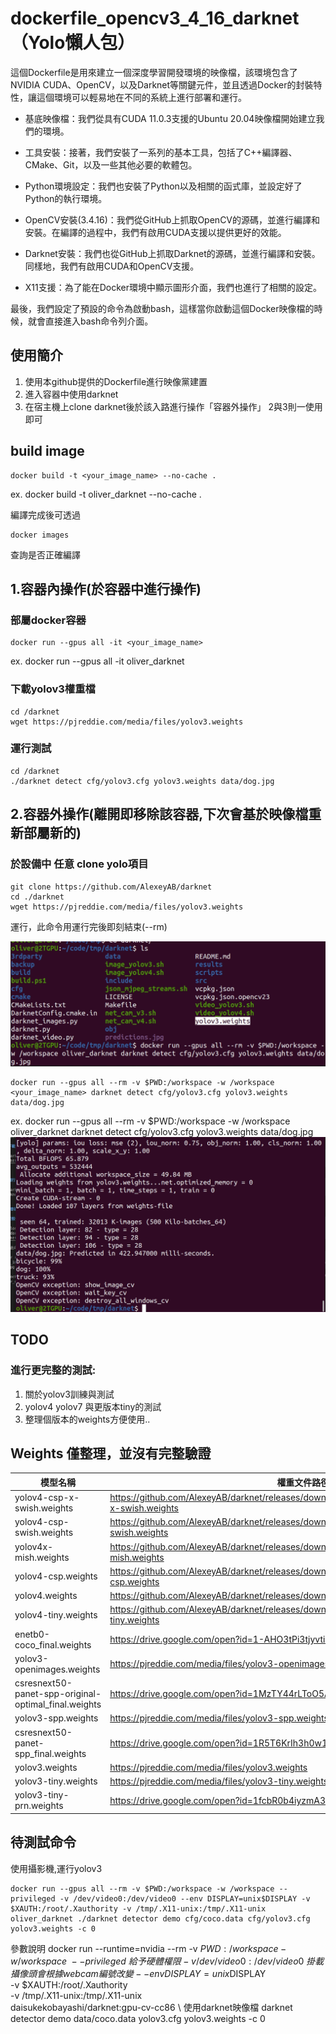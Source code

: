 # dockerfile_opencv3_4_16_darknet（Yolo懶人包）
這個Dockerfile是用來建立一個深度學習開發環境的映像檔，該環境包含了NVIDIA CUDA、OpenCV，以及Darknet等關鍵元件，並且透過Docker的封裝特性，讓這個環境可以輕易地在不同的系統上進行部署和運行。

- 基底映像檔：我們從具有CUDA 11.0.3支援的Ubuntu 20.04映像檔開始建立我們的環境。

- 工具安裝：接著，我們安裝了一系列的基本工具，包括了C++編譯器、CMake、Git，以及一些其他必要的軟體包。

- Python環境設定：我們也安裝了Python以及相關的函式庫，並設定好了Python的執行環境。

- OpenCV安裝(3.4.16)：我們從GitHub上抓取OpenCV的源碼，並進行編譯和安裝。在編譯的過程中，我們有啟用CUDA支援以提供更好的效能。

- Darknet安裝：我們也從GitHub上抓取Darknet的源碼，並進行編譯和安裝。同樣地，我們有啟用CUDA和OpenCV支援。

- X11支援：為了能在Docker環境中顯示圖形介面，我們也進行了相關的設定。

最後，我們設定了預設的命令為啟動bash，這樣當你啟動這個Docker映像檔的時候，就會直接進入bash命令列介面。

## 使用簡介
1. 使用本github提供的Dockerfile進行映像黨建置
2. 進入容器中使用darknet
3. 在宿主機上clone darknet後於該入路進行操作「容器外操作」
2與3則一使用即可

## build image
```
docker build -t <your_image_name> --no-cache .
```
ex. docker build -t oliver_darknet --no-cache .

編譯完成後可透過
```
docker images 
```
查詢是否正確編譯


## 1.容器內操作(於容器中進行操作)
### 部屬docker容器
```
docker run --gpus all -it <your_image_name>
```
ex. docker run --gpus all -it oliver_darknet

### 下載yolov3權重檔
```
cd /darknet
wget https://pjreddie.com/media/files/yolov3.weights
```


### 運行測試
```
cd /darknet
./darknet detect cfg/yolov3.cfg yolov3.weights data/dog.jpg
```

## 2.容器外操作(離開即移除該容器,下次會基於映像檔重新部屬新的)

### 於設備中 任意 clone yolo項目
```
git clone https://github.com/AlexeyAB/darknet
cd ./darknet
wget https://pjreddie.com/media/files/yolov3.weights
```
運行，此命令用運行完後即刻結束(--rm)

![](https://github.com/Oliver0804/dockerfile_opencv3_4_16_darknet/blob/main/pic/%E6%88%AA%E5%9C%96%202023-05-28%20%E4%B8%8B%E5%8D%8810.42.25.png)
```
docker run --gpus all --rm -v $PWD:/workspace -w /workspace <your_image_name> darknet detect cfg/yolov3.cfg yolov3.weights data/dog.jpg
```
ex. docker run --gpus all --rm -v $PWD:/workspace -w /workspace oliver_darknet darknet detect cfg/yolov3.cfg yolov3.weights data/dog.jpg
![](https://github.com/Oliver0804/dockerfile_opencv3_4_16_darknet/blob/main/pic/%E6%88%AA%E5%9C%96%202023-05-28%20%E4%B8%8B%E5%8D%8810.43.01.png)
## TODO
### 進行更完整的測試:
1. 關於yolov3訓練與測試
2. yolov4 yolov7 與更版本tiny的測試
3. 整理個版本的weights方便使用..

## Weights 僅整理，並沒有完整驗證
| 模型名稱 | 權重文件路徑 |
|---------|------------|
| yolov4-csp-x-swish.weights | https://github.com/AlexeyAB/darknet/releases/download/darknet_yolo_v4_pre/yolov4-csp-x-swish.weights |
| yolov4-csp-swish.weights | https://github.com/AlexeyAB/darknet/releases/download/darknet_yolo_v4_pre/yolov4-csp-swish.weights |
| yolov4x-mish.weights | https://github.com/AlexeyAB/darknet/releases/download/darknet_yolo_v4_pre/yolov4x-mish.weights |
| yolov4-csp.weights | https://github.com/AlexeyAB/darknet/releases/download/darknet_yolo_v4_pre/yolov4-csp.weights |
| yolov4.weights | https://github.com/AlexeyAB/darknet/releases/download/darknet_yolo_v3_pre/yolov4.weights |
| yolov4-tiny.weights | https://github.com/AlexeyAB/darknet/releases/download/darknet_yolo_v4_pre/yolov4-tiny.weights |
| enetb0-coco_final.weights | https://drive.google.com/open?id=1-AHO3tPi3tjyvtivOOZ3GDE2NtWSvKB_ |
| yolov3-openimages.weights | https://pjreddie.com/media/files/yolov3-openimages.weights |
| csresnext50-panet-spp-original-optimal_final.weights | https://drive.google.com/open?id=1MzTY44rLToO5APn8TZmfR7_ENSe5aZUn |
| yolov3-spp.weights | https://pjreddie.com/media/files/yolov3-spp.weights |
| csresnext50-panet-spp_final.weights | https://drive.google.com/open?id=1R5T6KrIh3h0w1BMS6If_GYDq6JrV9TPr |
| yolov3.weights | https://pjreddie.com/media/files/yolov3.weights |
| yolov3-tiny.weights | https://pjreddie.com/media/files/yolov3-tiny.weights |
| yolov3-tiny-prn.weights | https://drive.google.com/open?id=1fcbR0b4iyzmA3C8MyvqLc6P7E4I8bhgD |

## 待測試命令
使用攝影機,運行yolov3
```
docker run --gpus all --rm -v $PWD:/workspace -w /workspace --privileged -v /dev/video0:/dev/video0 --env DISPLAY=unix$DISPLAY -v $XAUTH:/root/.Xauthority -v /tmp/.X11-unix:/tmp/.X11-unix oliver_darknet ./darknet detector demo cfg/coco.data cfg/yolov3.cfg yolov3.weights -c 0
```
參數說明
docker run --runtime=nvidia --rm -v $PWD:/workspace -w /workspace \
--privileged \ 給予硬體權限
-v /dev/video0:/dev/video0 \ 掛載攝像頭 會根據webcam編號改變
--env DISPLAY=unix$DISPLAY \
-v $XAUTH:/root/.Xauthority \
-v /tmp/.X11-unix:/tmp/.X11-unix \
daisukekobayashi/darknet:gpu-cv-cc86 \ 使用darknet映像檔
darknet detector demo data/coco.data yolov3.cfg yolov3.weights -c 0
